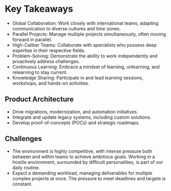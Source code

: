 # Key Takeaways
- Global Collaboration: Work closely with international teams, adapting communication to diverse cultures and time zones.
- Parallel Projects: Manage multiple projects simultaneously, often moving forward in parallel.
- High-Caliber Teams: Collaborate with specialists who possess deep expertise in their respective fields.
- Problem-Solving: Demonstrate the ability to work independently and proactively address challenges.
- Continuous Learning: Embrace a mindset of learning, unlearning, and relearning to stay current.
- Knowledge Sharing: Participate in and lead learning sessions, workshops, and hands-on activities.

## Product Architecture
- Drive migrations, modernization, and automation initiatives.
- Integrate and update legacy systems, including custom solutions.
- Develop proof-of-concepts (POCs) and strategic roadmaps.

## Challenges
- The environment is highly competitive, with intense pressure both between and within teams to achieve ambitious goals. Working in a hostile environment, surrounded by difficult personalities, is part of our daily routine.
- Expect a demanding workload, managing deliverables for multiple complex projects at once. The pressure to meet deadlines and targets is constant.
